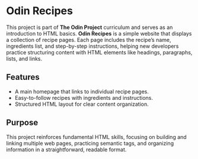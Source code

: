 # Odin Recipes

This project is part of **The Odin Project** curriculum and serves as an introduction to HTML basics. **Odin Recipes** is a simple website that displays a collection of recipe pages. Each page includes the recipe’s name, ingredients list, and step-by-step instructions, helping new developers practice structuring content with HTML elements like headings, paragraphs, lists, and links.

## Features
- A main homepage that links to individual recipe pages.
- Easy-to-follow recipes with ingredients and instructions.
- Structured HTML layout for clear content organization.

## Purpose
This project reinforces fundamental HTML skills, focusing on building and linking multiple web pages, practicing semantic tags, and organizing information in a straightforward, readable format.

